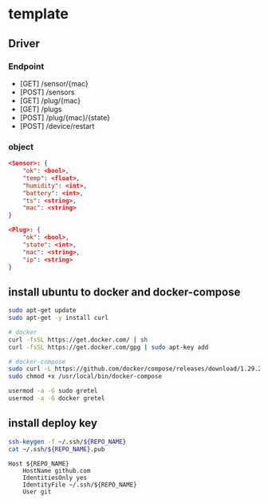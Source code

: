 # template

## Driver

### Endpoint

- [GET] /sensor/{mac}
- [POST] /sensors
- [GET] /plug/{mac}
- [GET] /plugs
- [POST] /plug/{mac}/{state}
- [POST] /device/restart

### object

```json
<Sensor>: {
    "ok": <bool>,
    "temp": <float>,
    "humidity": <int>,
    "battery": <int>,
    "ts": <string>,
    "mac": <string>
}

<Plug>: {
    "ok": <bool>,
    "state": <int>,
    "mac": <string>,
    "ip": <string>
}

```

## install ubuntu to docker and docker-compose

```bash
sudo apt-get update
sudo apt-get -y install curl

# docker
curl -fsSL https://get.docker.com/ | sh
curl -fsSL https://get.docker.com/gpg | sudo apt-key add

# docker-compose
sudo curl -L https://github.com/docker/compose/releases/download/1.29.2/docker-compose-`uname -s`-`uname -m` -o /usr/local/bin/docker-compose
sudo chmod +x /usr/local/bin/docker-compose

usermod -a -G sudo gretel
usermod -a -G docker gretel
```

## install deploy key

```bash
ssh-keygen -f ~/.ssh/${REPO_NAME}
cat ~/.ssh/${REPO_NAME}.pub
```

```ssh-config:~/.ssh/config
Host ${REPO_NAME}
    HostName github.com
    IdentitiesOnly yes
    IdentityFile ~/.ssh/${REPO_NAME}
    User git
```

